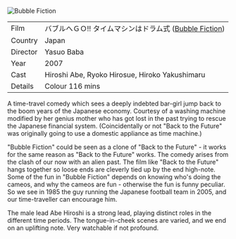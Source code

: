 ![Bubble Fiction](BubbleFiction.jpg)

| | |
|-|-|
Film|&#12496;&#12502;&#12523;&#12408;&#65319;&#65327;!! &#12479;&#12452;&#12512;&#12510;&#12471;&#12531;&#12399;&#12489;&#12521;&#12512;&#24335; ([Bubble Fiction](https://www.imdb.com/title/tt0906564/))
Country|Japan
Director|Yasuo Baba
Year|2007
Cast|Hiroshi Abe, Ryoko Hirosue, Hiroko Yakushimaru
Details|Colour 116 mins

A time-travel comedy which sees a deeply indebted bar-girl jump back to the boom years of the Japanese economy. Courtesy of a washing machine modified by her genius mother who has got lost in the past trying to rescue the Japanese financial system. (Coincidentally or not "Back to the Future" was originally going to use a domestic appliance as time machine.)

"Bubble Fiction" could be seen as a clone of "Back to the Future" - it works for the same reason as "Back to the Future" works. The comedy arises from the clash of our now with an alien past. The film like "Back to the Future" hangs together so loose ends are cleverly tied up by the end high-note. Some of the fun in "Bubble Fiction" depends on knowing who's doing the cameos, and why the cameos are fun - otherwise the fun is funny peculiar. So we see in 1985 the guy running the Japanese football team in 2005, and our time-traveller can encourage him.

The male lead Abe Hiroshi is a strong lead, playing distinct roles in the different time periods. The tongue-in-cheek scenes are varied, and we end on an uplifting note. Very watchable if not profound.
